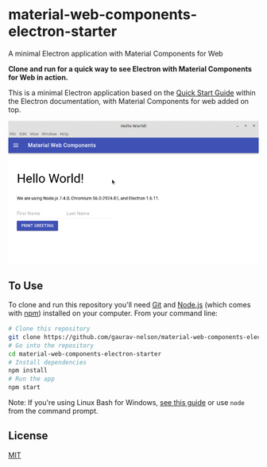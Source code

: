 # material-web-components-electron-starter
A minimal Electron application with Material Components for Web

**Clone and run for a quick way to see Electron with Material Components for Web in action.**

This is a minimal Electron application based on the [Quick Start Guide](http://electron.atom.io/docs/tutorial/quick-start) within the Electron documentation, with Material Components for web added on top.

![](https://raw.githubusercontent.com/gaurav-nelson/material-web-components-electron-starter/master/img/sample.gif)

## To Use

To clone and run this repository you'll need [Git](https://git-scm.com) and [Node.js](https://nodejs.org/en/download/) (which comes with [npm](http://npmjs.com)) installed on your computer. From your command line:

```bash
# Clone this repository
git clone https://github.com/gaurav-nelson/material-web-components-electron-starter
# Go into the repository
cd material-web-components-electron-starter
# Install dependencies
npm install
# Run the app
npm start
```

Note: If you're using Linux Bash for Windows, [see this guide](https://www.howtogeek.com/261575/how-to-run-graphical-linux-desktop-applications-from-windows-10s-bash-shell/) or use `node` from the command prompt.

## License

[MIT](LICENSE.md)

